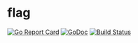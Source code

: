 # flag
[![Go Report Card](https://goreportcard.com/badge/github.com/voiov/flag)](https://goreportcard.com/report/github.com/voiov/flag)
[![GoDoc](http://godoc.org/github.com/voiov/flag?status.svg)](https://godoc.org/github.com/voiov/flag)
[![Build Status](https://travis-ci.com/voiov/flag.svg?branch=master)](https://travis-ci.com/voiov/flag)
